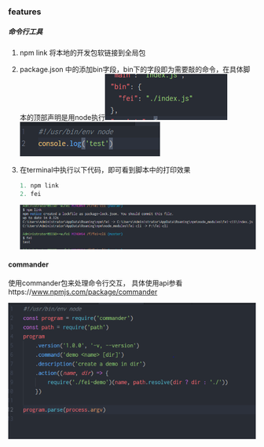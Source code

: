 ### features

##### 命令行工具

1. npm link 将本地的开发包软链接到全局包

2. package.json 中的添加bin字段，bin下的字段即为需要敲的命令，在具体脚本的顶部声明是用node执行![1532586445691](assets/1532586445691.png)![1532586527529](assets/1532586527529.png)

3. 在terminal中执行以下代码，即可看到脚本中的打印效果

   ```javascript
   1. npm link
   2. fei
   ```

   ![1532586690994](assets/1532586690994.png)

#### commander

使用commander包来处理命令行交互， 具体使用api参看https://www.npmjs.com/package/commander

![1532593038892](assets/1532593038892.png)















